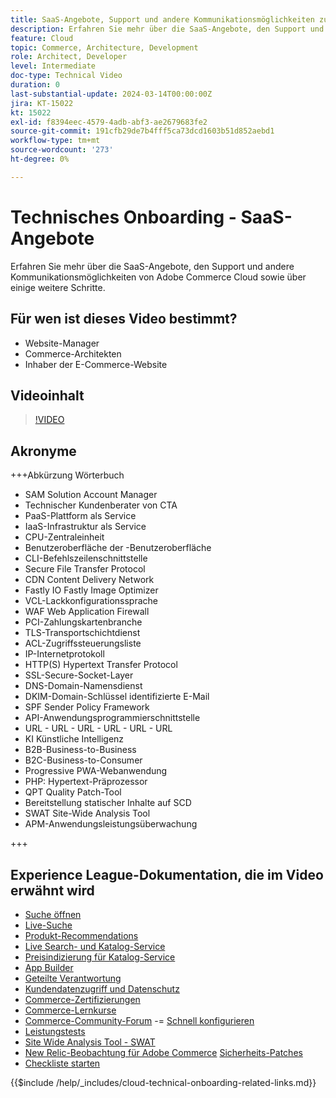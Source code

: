 ```yaml
---
title: SaaS-Angebote, Support und andere Kommunikationsmöglichkeiten zur Adobe Commerce Cloud-Bereitstellung sowie einige weitere Schritte
description: Erfahren Sie mehr über die SaaS-Angebote, den Support und andere Kommunikationsmöglichkeiten von Adobe Commerce Cloud sowie über einige weitere Schritte.
feature: Cloud
topic: Commerce, Architecture, Development
role: Architect, Developer
level: Intermediate
doc-type: Technical Video
duration: 0
last-substantial-update: 2024-03-14T00:00:00Z
jira: KT-15022
kt: 15022
exl-id: f8394eec-4579-4adb-abf3-ae2679683fe2
source-git-commit: 191cfb29de7b4fff5ca73dcd1603b51d852aebd1
workflow-type: tm+mt
source-wordcount: '273'
ht-degree: 0%

---
```


# Technisches Onboarding - SaaS-Angebote

Erfahren Sie mehr über die SaaS-Angebote, den Support und andere Kommunikationsmöglichkeiten von Adobe Commerce Cloud sowie über einige weitere Schritte.

## Für wen ist dieses Video bestimmt?

- Website-Manager
- Commerce-Architekten
- Inhaber der E-Commerce-Website

## Videoinhalt

>[!VIDEO](https://video.tv.adobe.com/v/3432832?learn=on&captions=ger)

## Akronyme

+++Abkürzung Wörterbuch

- SAM Solution Account Manager
- Technischer Kundenberater von CTA
- PaaS-Plattform als Service
- IaaS-Infrastruktur als Service
- CPU-Zentraleinheit
- Benutzeroberfläche der -Benutzeroberfläche
- CLI-Befehlszeilenschnittstelle
- Secure File Transfer Protocol
- CDN Content Delivery Network
- Fastly IO Fastly Image Optimizer
- VCL-Lackkonfigurationssprache
- WAF Web Application Firewall
- PCI-Zahlungskartenbranche
- TLS-Transportschichtdienst
- ACL-Zugriffssteuerungsliste
- IP-Internetprotokoll
- HTTP(S) Hypertext Transfer Protocol
- SSL-Secure-Socket-Layer
- DNS-Domain-Namensdienst
- DKIM-Domain-Schlüssel identifizierte E-Mail
- SPF Sender Policy Framework
- API-Anwendungsprogrammierschnittstelle
- URL - URL - URL - URL - URL - URL
- KI Künstliche Intelligenz
- B2B-Business-to-Business
- B2C-Business-to-Consumer
- Progressive PWA-Webanwendung
- PHP: Hypertext-Präprozessor
- QPT Quality Patch-Tool
- Bereitstellung statischer Inhalte auf SCD
- SWAT Site-Wide Analysis Tool
- APM-Anwendungsleistungsüberwachung

+++

## Experience League-Dokumentation, die im Video erwähnt wird

- [Suche öffnen](https://experienceleague.adobe.com/docs/commerce-cloud-service/user-guide/configure/service/opensearch.html?lang=de)
- [Live-Suche](https://experienceleague.adobe.com/docs/commerce-merchant-services/live-search/overview.html?lang=de)
- [Produkt-Recommendations](https://experienceleague.adobe.com/docs/commerce-merchant-services/product-recommendations/overview.html?lang=de)
- [Live Search- und Katalog-Service](https://experienceleague.adobe.com/docs/events/adobe-developers-live-recordings/2023/nov2023/nov-commerce/commerce-search-and-catalog-service.html?lang=de)
- [Preisindizierung für Katalog-Service](https://experienceleague.adobe.com/docs/commerce-merchant-services/price-indexer/price-indexing.html?lang=de)
- [App Builder](https://experienceleague.adobe.com/docs/commerce-learn/tutorials/adobe-developer-app-builder/app-builder-technical-overview.html?lang=de)
- [Geteilte Verantwortung](https://experienceleague.adobe.com/docs/commerce-operations/security-and-compliance/shared-responsibility.html?lang=de)
- [Kundendatenzugriff und Datenschutz](https://experienceleague.adobe.com/docs/commerce-knowledge-base/kb/announcements/commerce-announcements/adobe-support-customer-data-access-and-privacy.html?lang=de)
- [Commerce-Zertifizierungen](https://experienceleague.adobe.com/docs/certification/program/technical-certifications/ac/ac-overview.html?lang=de)
- [Commerce-Lernkurse](https://learning.adobe.com/catalog.html?products=Commerce)
- [Commerce-Community-Forum](https://community.magento.com/)
-= [Schnell konfigurieren](https://experienceleague.adobe.com/docs/commerce-cloud-service/user-guide/cdn/setup-fastly/fastly-configuration.html?lang=de)
- [Leistungstests](https://experienceleague.adobe.com/de/docs/commerce-operations/implementation-playbook/best-practices/maintenance/backend-performance)
- [Site Wide Analysis Tool - SWAT](https://experienceleague.adobe.com/docs/commerce-knowledge-base/kb/support-tools/site-wide-analysis-tool/swat-tool-overview.html?lang=de&)
- [New Relic-Beobachtung für Adobe Commerce](https://experienceleague.adobe.com/docs/commerce-operations/tools/observation-for-adobe-commerce/intro.html?lang=de)
  [Sicherheits-Patches](https://experienceleague.adobe.com/docs/commerce-operations/release/notes/security-patches/overview.html?lang=de)
- [Checkliste starten](https://experienceleague.adobe.com/docs/commerce-cloud-service/user-guide/launch/checklist.html?lang=de)

{{$include /help/_includes/cloud-technical-onboarding-related-links.md}}
